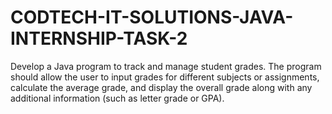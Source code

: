 # CODTECH-IT-SOLUTIONS-JAVA-INTERNSHIP-TASK-2
Develop a Java program to track and manage student grades. The program should allow the user to input grades for different subjects or assignments, calculate the average grade, and display the overall grade along with any additional information (such as letter grade or GPA).
